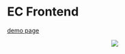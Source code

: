 # EC Frontend

<a href="https://r05323045.github.io/vue-practice-EC/index.html">demo page</a>

<p align="center">
  <img src="./images/demo.gif" />
</p>